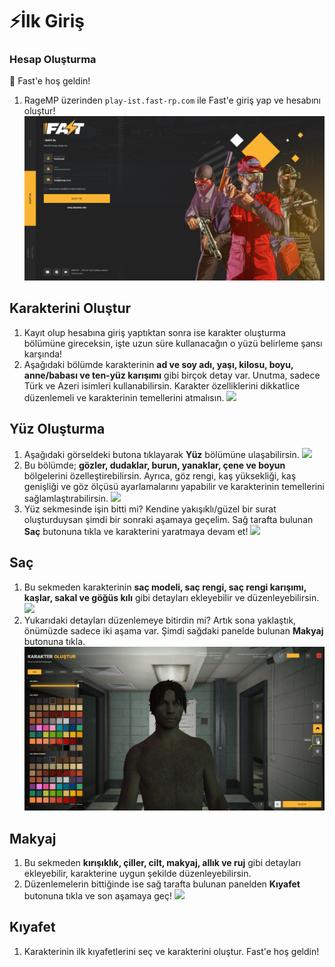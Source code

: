 # ⚡İlk Giriş
### Hesap Oluşturma
🚀 Fast'e hoş geldin!
1. RageMP üzerinden ```play-ist.fast-rp.com``` ile Fast'e giriş yap ve hesabını oluştur!
![](../../images/fastlogin.png)

## Karakterini Oluştur
1. Kayıt olup hesabına giriş yaptıktan sonra ise karakter oluşturma bölümüne gireceksin, işte uzun süre kullanacağın o yüzü belirleme şansı karşında! 
2. Aşağıdaki bölümde karakterinin **ad ve soy adı, yaşı, kilosu, boyu, anne/babası ve ten-yüz karışımı** gibi birçok detay var. Unutma, sadece Türk ve Azeri isimleri kullanabilirsin. Karakter özelliklerini dikkatlice düzenlemeli ve karakterinin temellerini atmalısın.
![](https://raw.githubusercontent.com/fastroleplay/wiki/refs/heads/main/images/characterpanel.jpg)
###
## Yüz Oluşturma
1. Aşağıdaki görseldeki butona tıklayarak **Yüz** bölümüne ulaşabilirsin. 
![](https://raw.githubusercontent.com/fastroleplay/wiki/refs/heads/main/images/character.jpg)
2. Bu bölümde; **gözler, dudaklar, burun, yanaklar, çene ve boyun** bölgelerini özelleştirebilirsin. Ayrıca, göz rengi, kaş yüksekliği, kaş genişliği ve göz ölçüsü ayarlamalarını yapabilir ve karakterinin temellerini sağlamlaştırabilirsin.
 ![](https://raw.githubusercontent.com/fastroleplay/wiki/refs/heads/main/images/face.jpg)
 3. Yüz sekmesinde işin bitti mi? Kendine yakışıklı/güzel bir surat oluşturduysan şimdi bir sonraki aşamaya geçelim. Sağ tarafta bulunan **Saç** butonuna tıkla ve karakterini yaratmaya devam et!
![](https://raw.githubusercontent.com/fastroleplay/wiki/refs/heads/main/images/hair.jpg)

 ## Saç
 1. Bu sekmeden karakterinin **saç modeli, saç rengi, saç rengi karışımı, kaşlar, sakal ve göğüs kılı** gibi detayları ekleyebilir ve düzenleyebilirsin. 
 ![](https://raw.githubusercontent.com/fastroleplay/wiki/refs/heads/main/images/hairsection.jpg)
 2. Yukarıdaki detayları düzenlemeye bitirdin mi? Artık sona yaklaştık, önümüzde sadece iki aşama var. Şimdi sağdaki panelde bulunan **Makyaj** butonuna tıkla.
 ![](../../images/makeupsection.jpg)

 ## Makyaj
 1. Bu sekmeden **kırışıklık, çiller, cilt, makyaj, allık ve ruj** gibi detayları ekleyebilir, karakterine uygun şekilde düzenleyebilirsin.
 2. Düzenlemelerin bittiğinde ise sağ tarafta bulunan panelden **Kıyafet** butonuna tıkla ve son aşamaya geç!
 ![](https://raw.githubusercontent.com/fastroleplay/wiki/refs/heads/main/images/clothsection.jpg)

 ## Kıyafet
 1. Karakterinin ilk kıyafetlerini seç ve karakterini oluştur. Fast'e hoş geldin!